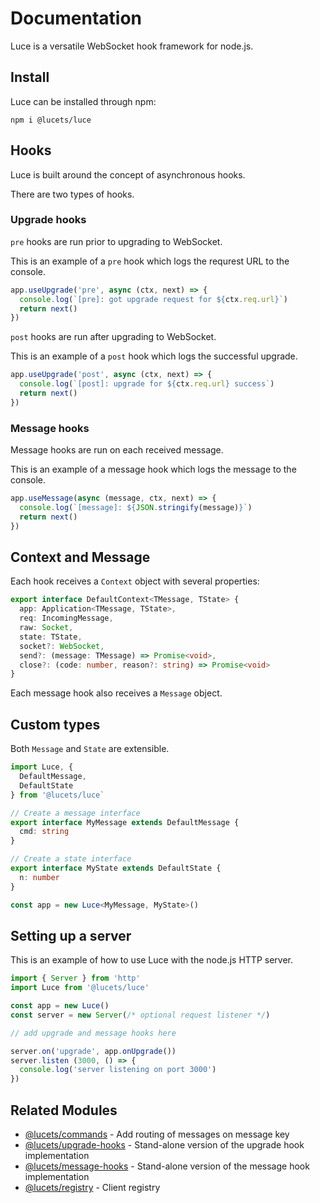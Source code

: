 # Documentation

Luce is a versatile WebSocket hook framework for node.js.

## Install

Luce can be installed through npm:

```
npm i @lucets/luce
```

## Hooks

Luce is built around the concept of asynchronous hooks.

There are two types of hooks.

### Upgrade hooks

`pre` hooks are run prior to upgrading to WebSocket.

This is an example of a `pre` hook which logs the
requrest URL to the console.

```typescript
app.useUpgrade('pre', async (ctx, next) => {
  console.log(`[pre]: got upgrade request for ${ctx.req.url}`)
  return next()
})
```

`post` hooks are run after upgrading to WebSocket.

This is an example of a `post` hook which logs the successful
upgrade.

```typescript
app.useUpgrade('post', async (ctx, next) => {
  console.log(`[post]: upgrade for ${ctx.req.url} success`)
  return next()
})
```

### Message hooks

Message hooks are run on each received message.

This is an example of a message hook which logs
the message to the console.

```typescript
app.useMessage(async (message, ctx, next) => {
  console.log(`[message]: ${JSON.stringify(message)}`)
  return next()
})
```

## Context and Message

Each hook receives a `Context` object with several properties:

```typescript
export interface DefaultContext<TMessage, TState> {
  app: Application<TMessage, TState>,
  req: IncomingMessage,
  raw: Socket,
  state: TState,
  socket?: WebSocket,
  send?: (message: TMessage) => Promise<void>,
  close?: (code: number, reason?: string) => Promise<void>
}
```

Each message hook also receives a `Message` object.

## Custom types

Both `Message` and `State` are extensible.

```typescript
import Luce, {
  DefaultMessage,
  DefaultState
} from '@lucets/luce`

// Create a message interface
export interface MyMessage extends DefaultMessage {
  cmd: string
}

// Create a state interface
export interface MyState extends DefaultState {
  n: number
}

const app = new Luce<MyMessage, MyState>()
```

## Setting up a server

This is an example of how to use Luce with the node.js
HTTP server.

```typescript
import { Server } from 'http'
import Luce from '@lucets/luce'

const app = new Luce()
const server = new Server(/* optional request listener */)

// add upgrade and message hooks here

server.on('upgrade', app.onUpgrade())
server.listen (3000, () => {
  console.log('server listening on port 3000')
})
```

## Related Modules

* [@lucets/commands](https://github.com/lucets/commands) -
Add routing of messages on message key
* [@lucets/upgrade-hooks](https://github.com/lucets/upgrade-hooks) -
Stand-alone version of the upgrade hook implementation
* [@lucets/message-hooks](https://github.com/lucets/message-hooks) -
Stand-alone version of the message hook implementation
* [@lucets/registry](https://github.com/lucets/registry) -
Client registry
